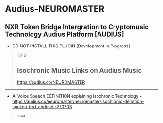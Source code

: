 # Audius-NEUROMASTER


## NXR Token Bridge Intergration to Cryptomusic Technology Audius Platform [AUDIUS] 

* DO NOT INSTALL THIS PLUGIN [Development in Progress]
> 1
> 2
3
>
>
> ## Isochronic Music Links on Audius Music

> https://audius.co/NEUROMASTER

*** 

* Ai Voice Speech DEFINITION explaining Isochronic Technology - https://audius.co/neuromaster/neuromaster-isochronic-defintion-spoken-text-android.-270203


> ===>
